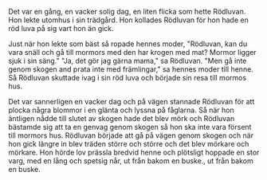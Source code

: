 Det var en gång, en vacker solig dag, en liten flicka som hette Rödluvan. Hon lekte utomhus i sin trädgård. Hon kollades Rödluvan för hon hade en röd luva på sig vart hon än gick.

Just när hon lekte som bäst så ropade hennes moder, "Rödluvan, kan du vara snäll och gå till mormors med den har krogen med mat? Mormor ligger sjuk i sin säng." "Ja, det gör jag gärna mama," sa Rödluvan. "Men gå inte genom skogen and prata inte med främlingar," sa  hennes moder till henne. Så Rödluvan skuttade ivag i sin röd luva och började sin resa till mormos hus.

Det var sannerligen en vacker dag och på vägen stannade Rödluvan för att plocka några blommor i en glänta och lyssna på fåglarna. Så när hon äntligen nådde till slutet av skogen hade det blev mörk och Rödluvan bästamde sig att ta en genvag genom skogen så hon ska inte vara försent till mormors hus. Rödluvan började att gå på vägen genom skogen och när hon gick längre in blev träden större och större och det blev mörkare och mörkare. Hon hörde lov prässla bredvid henne och plötsligt hoppade en stor varg, med en lång och spetsig når, ut från bakom en buske., ut från bakom en buske.